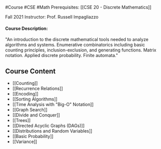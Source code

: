 #Course #CSE #Math
Prerequisites: [[CSE 20 - Discrete Mathematics]]

Fall 2021
Instructor: Prof. Russell Impagliazzo

#### Course Description: 
"An introduction to the discrete mathematical tools needed to analyze algorithms and systems. Enumerative combinatorics including basic counting principles, inclusion-exclusion, and generating functions. Matrix notation. Applied discrete probability. Finite automata."

## Course Content
- [[Counting]]
- [[Recurrence Relations]]
- [[Encoding]]
- [[Sorting Algorithms]]
- [[Time Analysis with "Big-O" Notation]]
- [[Graph Search]]
- [[Divide and Conquer]]
- [[Trees]]
- [[Directed Acyclic Graphs (DAGs)]]
- [[Distributions and Random Variables]]
- [[Basic Probability]]
- [[Variance]]